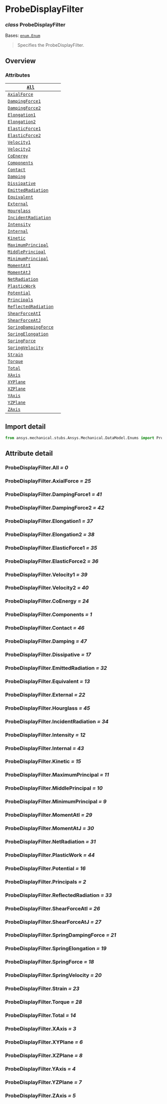 <a id="probedisplayfilter"></a>

# ProbeDisplayFilter

<a id="ProbeDisplayFilter"></a>

### *class* ProbeDisplayFilter

Bases: [`enum.Enum`](https://docs.python.org/3/library/enum.html#enum.Enum)

> Specifies the ProbeDisplayFilter.

> <!-- !! processed by numpydoc !! -->

<a id="overview"></a>

## Overview

### Attributes

| [`All`](#ProbeDisplayFilter.All)                               |    |
|----------------------------------------------------------------|----|
| [`AxialForce`](#ProbeDisplayFilter.AxialForce)                 |    |
| [`DampingForce1`](#ProbeDisplayFilter.DampingForce1)           |    |
| [`DampingForce2`](#ProbeDisplayFilter.DampingForce2)           |    |
| [`Elongation1`](#ProbeDisplayFilter.Elongation1)               |    |
| [`Elongation2`](#ProbeDisplayFilter.Elongation2)               |    |
| [`ElasticForce1`](#ProbeDisplayFilter.ElasticForce1)           |    |
| [`ElasticForce2`](#ProbeDisplayFilter.ElasticForce2)           |    |
| [`Velocity1`](#ProbeDisplayFilter.Velocity1)                   |    |
| [`Velocity2`](#ProbeDisplayFilter.Velocity2)                   |    |
| [`CoEnergy`](#ProbeDisplayFilter.CoEnergy)                     |    |
| [`Components`](#ProbeDisplayFilter.Components)                 |    |
| [`Contact`](#ProbeDisplayFilter.Contact)                       |    |
| [`Damping`](#ProbeDisplayFilter.Damping)                       |    |
| [`Dissipative`](#ProbeDisplayFilter.Dissipative)               |    |
| [`EmittedRadiation`](#ProbeDisplayFilter.EmittedRadiation)     |    |
| [`Equivalent`](#ProbeDisplayFilter.Equivalent)                 |    |
| [`External`](#ProbeDisplayFilter.External)                     |    |
| [`Hourglass`](#ProbeDisplayFilter.Hourglass)                   |    |
| [`IncidentRadiation`](#ProbeDisplayFilter.IncidentRadiation)   |    |
| [`Intensity`](#ProbeDisplayFilter.Intensity)                   |    |
| [`Internal`](#ProbeDisplayFilter.Internal)                     |    |
| [`Kinetic`](#ProbeDisplayFilter.Kinetic)                       |    |
| [`MaximumPrincipal`](#ProbeDisplayFilter.MaximumPrincipal)     |    |
| [`MiddlePrincipal`](#ProbeDisplayFilter.MiddlePrincipal)       |    |
| [`MinimumPrincipal`](#ProbeDisplayFilter.MinimumPrincipal)     |    |
| [`MomentAtI`](#ProbeDisplayFilter.MomentAtI)                   |    |
| [`MomentAtJ`](#ProbeDisplayFilter.MomentAtJ)                   |    |
| [`NetRadiation`](#ProbeDisplayFilter.NetRadiation)             |    |
| [`PlasticWork`](#ProbeDisplayFilter.PlasticWork)               |    |
| [`Potential`](#ProbeDisplayFilter.Potential)                   |    |
| [`Principals`](#ProbeDisplayFilter.Principals)                 |    |
| [`ReflectedRadiation`](#ProbeDisplayFilter.ReflectedRadiation) |    |
| [`ShearForceAtI`](#ProbeDisplayFilter.ShearForceAtI)           |    |
| [`ShearForceAtJ`](#ProbeDisplayFilter.ShearForceAtJ)           |    |
| [`SpringDampingForce`](#ProbeDisplayFilter.SpringDampingForce) |    |
| [`SpringElongation`](#ProbeDisplayFilter.SpringElongation)     |    |
| [`SpringForce`](#ProbeDisplayFilter.SpringForce)               |    |
| [`SpringVelocity`](#ProbeDisplayFilter.SpringVelocity)         |    |
| [`Strain`](#ProbeDisplayFilter.Strain)                         |    |
| [`Torque`](#ProbeDisplayFilter.Torque)                         |    |
| [`Total`](#ProbeDisplayFilter.Total)                           |    |
| [`XAxis`](#ProbeDisplayFilter.XAxis)                           |    |
| [`XYPlane`](#ProbeDisplayFilter.XYPlane)                       |    |
| [`XZPlane`](#ProbeDisplayFilter.XZPlane)                       |    |
| [`YAxis`](#ProbeDisplayFilter.YAxis)                           |    |
| [`YZPlane`](#ProbeDisplayFilter.YZPlane)                       |    |
| [`ZAxis`](#ProbeDisplayFilter.ZAxis)                           |    |

<a id="import-detail"></a>

## Import detail

```python
from ansys.mechanical.stubs.Ansys.Mechanical.DataModel.Enums import ProbeDisplayFilter
```

<a id="attribute-detail"></a>

## Attribute detail

<a id="ProbeDisplayFilter.All"></a>

### ProbeDisplayFilter.All *= 0*

<a id="ProbeDisplayFilter.AxialForce"></a>

### ProbeDisplayFilter.AxialForce *= 25*

<a id="ProbeDisplayFilter.DampingForce1"></a>

### ProbeDisplayFilter.DampingForce1 *= 41*

<a id="ProbeDisplayFilter.DampingForce2"></a>

### ProbeDisplayFilter.DampingForce2 *= 42*

<a id="ProbeDisplayFilter.Elongation1"></a>

### ProbeDisplayFilter.Elongation1 *= 37*

<a id="ProbeDisplayFilter.Elongation2"></a>

### ProbeDisplayFilter.Elongation2 *= 38*

<a id="ProbeDisplayFilter.ElasticForce1"></a>

### ProbeDisplayFilter.ElasticForce1 *= 35*

<a id="ProbeDisplayFilter.ElasticForce2"></a>

### ProbeDisplayFilter.ElasticForce2 *= 36*

<a id="ProbeDisplayFilter.Velocity1"></a>

### ProbeDisplayFilter.Velocity1 *= 39*

<a id="ProbeDisplayFilter.Velocity2"></a>

### ProbeDisplayFilter.Velocity2 *= 40*

<a id="ProbeDisplayFilter.CoEnergy"></a>

### ProbeDisplayFilter.CoEnergy *= 24*

<a id="ProbeDisplayFilter.Components"></a>

### ProbeDisplayFilter.Components *= 1*

<a id="ProbeDisplayFilter.Contact"></a>

### ProbeDisplayFilter.Contact *= 46*

<a id="ProbeDisplayFilter.Damping"></a>

### ProbeDisplayFilter.Damping *= 47*

<a id="ProbeDisplayFilter.Dissipative"></a>

### ProbeDisplayFilter.Dissipative *= 17*

<a id="ProbeDisplayFilter.EmittedRadiation"></a>

### ProbeDisplayFilter.EmittedRadiation *= 32*

<a id="ProbeDisplayFilter.Equivalent"></a>

### ProbeDisplayFilter.Equivalent *= 13*

<a id="ProbeDisplayFilter.External"></a>

### ProbeDisplayFilter.External *= 22*

<a id="ProbeDisplayFilter.Hourglass"></a>

### ProbeDisplayFilter.Hourglass *= 45*

<a id="ProbeDisplayFilter.IncidentRadiation"></a>

### ProbeDisplayFilter.IncidentRadiation *= 34*

<a id="ProbeDisplayFilter.Intensity"></a>

### ProbeDisplayFilter.Intensity *= 12*

<a id="ProbeDisplayFilter.Internal"></a>

### ProbeDisplayFilter.Internal *= 43*

<a id="ProbeDisplayFilter.Kinetic"></a>

### ProbeDisplayFilter.Kinetic *= 15*

<a id="ProbeDisplayFilter.MaximumPrincipal"></a>

### ProbeDisplayFilter.MaximumPrincipal *= 11*

<a id="ProbeDisplayFilter.MiddlePrincipal"></a>

### ProbeDisplayFilter.MiddlePrincipal *= 10*

<a id="ProbeDisplayFilter.MinimumPrincipal"></a>

### ProbeDisplayFilter.MinimumPrincipal *= 9*

<a id="ProbeDisplayFilter.MomentAtI"></a>

### ProbeDisplayFilter.MomentAtI *= 29*

<a id="ProbeDisplayFilter.MomentAtJ"></a>

### ProbeDisplayFilter.MomentAtJ *= 30*

<a id="ProbeDisplayFilter.NetRadiation"></a>

### ProbeDisplayFilter.NetRadiation *= 31*

<a id="ProbeDisplayFilter.PlasticWork"></a>

### ProbeDisplayFilter.PlasticWork *= 44*

<a id="ProbeDisplayFilter.Potential"></a>

### ProbeDisplayFilter.Potential *= 16*

<a id="ProbeDisplayFilter.Principals"></a>

### ProbeDisplayFilter.Principals *= 2*

<a id="ProbeDisplayFilter.ReflectedRadiation"></a>

### ProbeDisplayFilter.ReflectedRadiation *= 33*

<a id="ProbeDisplayFilter.ShearForceAtI"></a>

### ProbeDisplayFilter.ShearForceAtI *= 26*

<a id="ProbeDisplayFilter.ShearForceAtJ"></a>

### ProbeDisplayFilter.ShearForceAtJ *= 27*

<a id="ProbeDisplayFilter.SpringDampingForce"></a>

### ProbeDisplayFilter.SpringDampingForce *= 21*

<a id="ProbeDisplayFilter.SpringElongation"></a>

### ProbeDisplayFilter.SpringElongation *= 19*

<a id="ProbeDisplayFilter.SpringForce"></a>

### ProbeDisplayFilter.SpringForce *= 18*

<a id="ProbeDisplayFilter.SpringVelocity"></a>

### ProbeDisplayFilter.SpringVelocity *= 20*

<a id="ProbeDisplayFilter.Strain"></a>

### ProbeDisplayFilter.Strain *= 23*

<a id="ProbeDisplayFilter.Torque"></a>

### ProbeDisplayFilter.Torque *= 28*

<a id="ProbeDisplayFilter.Total"></a>

### ProbeDisplayFilter.Total *= 14*

<a id="ProbeDisplayFilter.XAxis"></a>

### ProbeDisplayFilter.XAxis *= 3*

<a id="ProbeDisplayFilter.XYPlane"></a>

### ProbeDisplayFilter.XYPlane *= 6*

<a id="ProbeDisplayFilter.XZPlane"></a>

### ProbeDisplayFilter.XZPlane *= 8*

<a id="ProbeDisplayFilter.YAxis"></a>

### ProbeDisplayFilter.YAxis *= 4*

<a id="ProbeDisplayFilter.YZPlane"></a>

### ProbeDisplayFilter.YZPlane *= 7*

<a id="ProbeDisplayFilter.ZAxis"></a>

### ProbeDisplayFilter.ZAxis *= 5*
